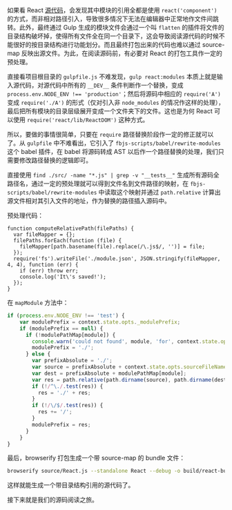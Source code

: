 如果看 React [源代码](https://github.com/facebook/react)，会发现其中模块的引用全都是使用 `react('component')` 的方式，而非相对路径引入，导致很多情况下无法在编辑器中正常地作文件间跳转。此外，最终通过 Gulp 生成的模块文件会通过一个叫 `flatten` 的插件将文件的目录结构破坏掉，使得所有文件全在同一个目录下，这会导致阅读源代码的时候不能很好的按目录结构进行功能划分。而且最终打包出来的代码也难以通过 source-map 反映出源文件。为此，在阅读源码前，有必要对 React 的打包工具作一定的预处理。

直接看项目根目录的 `gulpfile.js` 不难发现，`gulp react:modules` 本质上就是输入源代码，对源代码中所有的 `__DEV__` 条件判断作一个替换，变成 `process.env.NODE_ENV !== 'production'`；然后将源码中相应的 `require('A')` 变成 `require('./A')` 的形式（仅对引入非 `node_modules` 的情况作这样的处理），最后把所有模块的目录层级展开变成一个文件夹下的文件。这也是为何 React 可以使用 `require('react/lib/ReactDOM')` 这种方式。

所以，要做的事情很简单，只要在 `require` 路径替换阶段作一定的修正就可以了。从 `gulpfile` 中不难看出，它引入了 `fbjs-scripts/babel/rewrite-modules` 这个 babel 插件，在 babel 将源码转成 AST 以后作一个路径替换的处理，我们只需要修改路径替换的逻辑即可。

直接使用 `find ./src/ -name "*.js" | grep -v "__tests__"` 生成所有源码全路径名，通过一定的预处理就可以得到文件名到文件路径的映射，在 `fbjs-scripts/babel/rewrite-modules` 中读取这个映射并通过 `path.relative` 计算出源文件相对其引入文件的地址，作为替换的路径插入源码中。

预处理代码：

```
function computeRelativePath(filePaths) {
  var fileMapper = {};
  filePaths.forEach(function (file) {
    fileMapper[path.basename(file).replace(/\.js$/, '')] = file;
  });
  require('fs').writeFile('./module.json', JSON.stringify(fileMapper, 4, 4), function (err) {
    if (err) throw err;
    console.log('It\'s saved!');
  });
}
```

在 `mapModule` 方法中：

```javascript
if (process.env.NODE_ENV !== 'test') {
	var modulePrefix = context.state.opts._modulePrefix;
	if (modulePrefix == null) {
	  if (!modulePathMap[module]) {
	    console.warn('could not found', module, 'for', context.state.opts.sourceFileName);
	    modulePrefix = './';
	  } else {
	    var prefixAbsolute = './';
	    var source = prefixAbsolute + context.state.opts.sourceFileName;
	    var dest = prefixAbsolute + modulePathMap[module];
	    var res = path.relative(path.dirname(source), path.dirname(dest));
	    if (!/^\./.test(res)) {
	      res = './' + res;
	    }
	    if (!/\/$/.test(res)) {
	      res += '/';
	    }
	    modulePrefix = res;
	  }
	}
}
```

最后，browserify 打包生成一个带 source-map 的 bundle 文件：

```bash
browserify source/React.js --standalone React --debug -o build/react-bundle.js
```

这样就能生成一个带目录结构引用的源代码了。

接下来就是我们的源码阅读之旅。